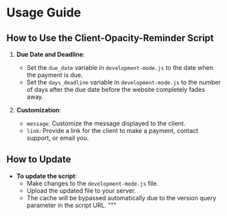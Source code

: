 # Usage Guide

## How to Use the Client-Opacity-Reminder Script

1. **Due Date and Deadline**:

   - Set the `due_date` variable in `development-mode.js` to the date when the payment is due.
   - Set the `days_deadline` variable in `development-mode.js` to the number of days after the due date before the website completely fades away.

2. **Customization**:
   - `message`: Customize the message displayed to the client.
   - `link`: Provide a link for the client to make a payment, contact support, or email you.

## How to Update

- **To update the script**:
  - Make changes to the `development-mode.js` file.
  - Upload the updated file to your server.
  - The cache will be bypassed automatically due to the version query parameter in the script URL.
    """
